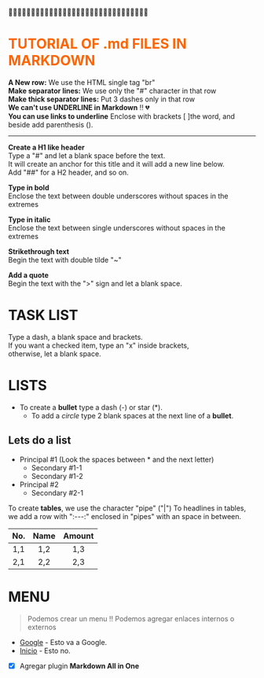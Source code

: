 🐙🐙🐙🐙🐙🐙🐙🐙🐙🐙🐙🐙🐙🐙🐙🐙🐙🐙🐙🐙🐙🐙🐙🐙🐙🐙🐙🐙🐙🐙🐙 
<br/>
<div style="color:#FF6500">

# TUTORIAL OF .md FILES IN MARKDOWN
</div>

__A New row:__ We use the HTML single tag "br" <br/>
__Make separator lines:__ We use only the "#" character in that row <br/>
__Make thick separator lines:__ Put 3 dashes only in that row <br/>
__We can't use UNDERLINE in Markdown__ ‼️ 💔 <br/>
__You can use links to underline__ Enclose with brackets [ ]the word, and beside add parenthesis ().<br/>


---

__Create a H1 like header__ <br/>
Type a "#" and let a blank space before the text. <br/>
It will create an anchor for this title and it will add a new line below. <br/>
Add "##" for a H2 header, and so on. <br/>

__Type in bold__ <br/>
Enclose the text between double underscores without spaces in the extremes

__Type in italic__ <br/>
Enclose the text between single underscores without spaces in the extremes

__Strikethrough text__ <br/>
Begin the text with double tilde "~"   

__Add a quote__ <br/>
Begin the text with the ">" sign and let a blank space.

# TASK LIST
Type a dash, a blank space and brackets. <br/>
If you want a checked item, type an "x" inside brackets, <br/>
otherwise, let a blank space. <br/>

# LISTS

- To create a  __bullet__ type a dash (-) or star (*).
  * To add a _circle_ type 2 blank spaces at the next line of a __bullet__.

Lets do a list
-----------------------
* Principal #1 (Look the spaces between * and the next letter)
  * Secondary #1-1
  * Secondary #1-2
* Principal #2
  * Secondary #2-1
  
To create __tables__, we use the character "pipe" ("|")
To headlines in tables, we add a row with ":---:" enclosed in "pipes" with an space in between.
  
| No. | Name | Amount |
| :---: | :---: | :-----: |
| 1,1 | 1,2 | 1,3 |
| 2,1 | 2,2 | 2,3 |


# MENU

> Podemos crear un menu !!
> Podemos agregar enlaces internos o externos


- [Google](www.google.com) - Esto va a Google.
- [Inicio](#basic-tutorial-of-md-files-in-markdown) - Esto no.

- [x] Agregar plugin __Markdown All in One__